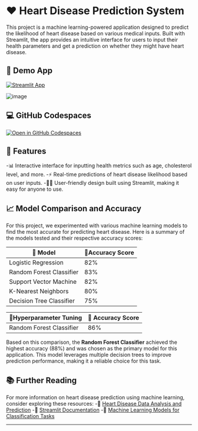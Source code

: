 # ❤️ Heart Disease Prediction System

This project is a machine learning-powered application designed to predict the likelihood of heart disease based on various medical inputs. Built with Streamlit, the app provides an intuitive interface for users to input their health parameters and get a prediction on whether they might have heart disease.

## 🚀 Demo App

[![Streamlit App](https://static.streamlit.io/badges/streamlit_badge_black_white.svg)](https://heart-disease-predictor1.streamlit.app)

![image](https://github.com/user-attachments/assets/4e5e2d9c-938d-4472-8549-a5e72f6f49d4)

## 💻 GitHub Codespaces

[![Open in GitHub Codespaces](https://github.com/codespaces/badge.svg)](https://codespaces.new/your-repo-name?quickstart=1)

## 🌟 Features

-📊 Interactive interface for inputting health metrics such as age, cholesterol level, and more.
-⚡ Real-time predictions of heart disease likelihood based on user inputs.
-🧑‍💻 User-friendly design built using Streamlit, making it easy for anyone to use.

## 📈 Model Comparison and Accuracy

For this project, we experimented with various machine learning models to find the most accurate for predicting heart disease. Here is a summary of the models tested and their respective accuracy scores:

| 🤖 Model                 | 🎯Accuracy Score|
|--------------------------|------------------|
| Logistic Regression      | 82%              |
| Random Forest Classifier | 83%              |
| Support Vector Machine   | 82%              |
| K-Nearest Neighbors      | 80%              |
| Decision Tree Classifier | 75%              |



| 🤖Hyperparameter Tuning  | 🎯 Accuracy Score|
|--------------------------|------------------|
| Random Forest Classifier | 86%              |

Based on this comparison, the **Random Forest Classifier** achieved the highest accuracy (88%) and was chosen as the primary model for this application. This model leverages multiple decision trees to improve prediction performance, making it a reliable choice for this task.

## 📚 Further Reading

For more information on heart disease prediction using machine learning, consider exploring these resources:
-📄 [Heart Disease Data Analysis and Prediction](https://www.kaggle.com/datasets/johnsmith88/heart-disease-dataset)
-📘 [Streamlit Documentation](https://docs.streamlit.io/)
-🧠 [Machine Learning Models for Classification Tasks](https://scikit-learn.org/stable/supervised_learning.html)

---
